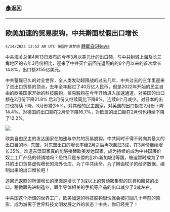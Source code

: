 ###  [:house:返回](README.md)
---


## 欧美加速的贸易脱钩，中共擀面杖假出口增长
`4/14/2023 12:52 AM UTC 英国牛津梦想` [轉載自GNews](https://gnews.org/articles/1103084)

中共海关总署4月13日发布的今年3月以美元计的出口额，与中共封城上海及长三角地区的去年3月份相比，迎来了中共灭亡前回光返照的的6个月以来的首次增长14.8%，出口额3155亿美元。

中共蓄谋已久的对全世界，全人类发动超限战的过去几年，中共过去的三年里迎来了进出口贸易的顶点，去年全年超过了40万亿人民币，但是2022年开始的民主自由的欧美国家开始的科技脱钩，贸易脱钩在今年开始进入加速通道，对美国的出口额在2月份下降21.8% 后3月份又继续同比下降8%，连续8个月减少。对日本的出口也持续下降，3月份减少5%。对其他的民主国家，对英国的出口额在2月份下降14.4%，对德国的出口额在2月份下降16.7%，对欧盟的出口额在2月份也持续下降了12.2%。


![](https://i.imgur.com/b9apNlR.png)

欧美自由民主的发达国家在加速与中共的贸易脱钩。中共同时不得不转向其最大的出口目的地- 东盟，对东盟出口的增长率继2月之后再次超过3成，在3月份继续增长35%。难道东盟国家真的能够接替欧美发达国家，成为持续的成为中共国廉价奴工工厂产品的倾销地吗？恐怕只是东盟的[[zh:新加坡]]等国，被迫暂时成为了中共的出口贸易虚假增长的海外仓库，为了中共续命，为了擀面杖子的经济数据，编制出来的出口增长吧！

这回光返照的所谓增长的里面是增长了3成以上的劳动密集型的玩具和服装的出口。稍微跟先进制造业，跟半导体相关的手机等产品的出口减少了3成左右。

中共国这个所谓的世界工厂，欧美加速的科技脱钩很快就会被打回几十年前的原形，成为游离于世界科技文明发展之外的状态！中共，你已经完了！


